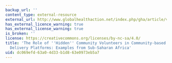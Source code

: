 ```yaml
---
backup_url: ''
content_type: external-resource
external_url: http://www.globalhealthaction.net/index.php/gha/article/view/27214
has_external_licence_warning: true
has_external_license_warning: true
is_broken: ''
license: https://creativecommons.org/licenses/by-nc-sa/4.0/
title: 'The Role of ''Hidden'' Community Volunteers in Community-based Health Service
  Delivery Platforms: Examples from Sub-Saharan Africa'
uid: dc069efd-63a0-4d33-b1d8-63e0973eb5a7
---
```

